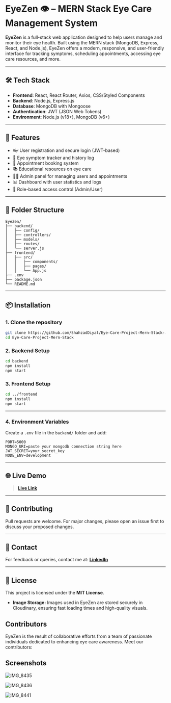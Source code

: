 # EyeZen 👁️ – MERN Stack Eye Care Management System

**EyeZen** is a full-stack web application designed to help users manage and monitor their eye health. Built using the MERN stack (MongoDB, Express, React, and Node.js), EyeZen offers a modern, responsive, and user-friendly interface for tracking symptoms, scheduling appointments, accessing eye care resources, and more.

---

## 🛠️ Tech Stack

- **Frontend**: React, React Router, Axios, CSS/Styled Components  
- **Backend**: Node.js, Express.js  
- **Database**: MongoDB with Mongoose  
- **Authentication**: JWT (JSON Web Tokens)  
- **Environment**: Node.js (v18+), MongoDB (v6+)

---

## 🚀 Features

- 👓 User registration and secure login (JWT-based)  
- 📝 Eye symptom tracker and history log  
- 📅 Appointment booking system  
- 📚 Educational resources on eye care  
- 🧑‍⚕️ Admin panel for managing users and appointments  
- 📊 Dashboard with user statistics and logs  
- 🔐 Role-based access control (Admin/User)

---

## 📂 Folder Structure

```
EyeZen/
├── backend/
│   ├── config/
│   ├── controllers/
│   ├── models/
│   ├── routes/
│   └── server.js
├── frontend/
│   ├── src/
│   │   ├── components/
│   │   ├── pages/
│   │   └── App.js
├── .env
├── package.json
└── README.md
```

---

## 📦 Installation

### 1. Clone the repository

```bash
git clone https://github.com/ShahzadDiyal/Eye-Care-Project-Mern-Stack-.git
cd Eye-Care-Project-Mern-Stack
```

### 2. Backend Setup

```bash
cd backend
npm install
npm start
```

### 3. Frontend Setup

```bash
cd ../frontend
npm install
npm start
```

---

### 4. Environment Variables

Create a `.env` file in the `backend/` folder and add:

```env
PORT=5000
MONGO_URI=paste your mongodb connection string here
JWT_SECRET=your_secret_key
NODE_ENV=development
```

---

## 🌐 Live Demo

> **[Live Link](https://eyezen-dw61jxx57-isurux98s-projects.vercel.app/)**  

---

## 🤝 Contributing

Pull requests are welcome. For major changes, please open an issue first to discuss your proposed changes.

---

## 📧 Contact

For feedback or queries, contact me at: **[LinkedIn](https://www.linkedin.com/in/muhammad-shahzadad-1b236b247/)**  


---

## 📄 License

This project is licensed under the **MIT License**.

- **Image Storage:** Images used in EyeZen are stored securely in Cloudinary, ensuring fast loading times and high-quality visuals.

## Contributors

EyeZen is the result of collaborative efforts from a team of passionate individuals dedicated to enhancing eye care awareness. Meet our contributors:


## Screenshots

![IMG_8435](https://github.com/IsuruX98/EyeZen-FE/assets/104721314/885d94b4-1129-40c5-9cdf-04d1174872df)

![IMG_8436](https://github.com/IsuruX98/EyeZen-FE/assets/104721314/c3368661-b23e-4575-969c-50439ac975e2)

![IMG_8441](https://github.com/IsuruX98/EyeZen-FE/assets/104721314/9342448c-1042-404d-8d9e-8b39fefd8505)
